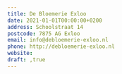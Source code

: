 ```yaml
---
title: De Bloemerie Exloo
date: 2021-01-01T00:00:00+0200
address: Schoolstraat 14
postcode: 7875 AG Exloo
email: info@debloemerie-exloo.nl
phone: http://debloemerie-exloo.nl
website: 
draft: ,true
---
```


